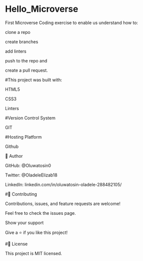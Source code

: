 # Hello_Microverse

First Microverse Coding exercise to enable us understand how to:

clone a repo

create branches

add linters

push to the repo and

create a pull request.



#This project was built with:

HTML5

CSS3

Linters



#Version Control System

GIT


#Hosting Platform

Github

👤 Author

GitHub: @Oluwatosin0

Twitter: @OladeleElizab18

LinkedIn: linkedin.com/in/oluwatosin-oladele-288482105/

#🤝 Contributing

Contributions, issues, and feature requests are welcome!

Feel free to check the issues page.

Show your support

Give a ⭐️ if you like this project!

#📝 License

This project is MIT licensed.
